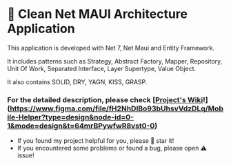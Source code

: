# 📲 Clean Net MAUI Architecture Application

This application is developed with Net 7, Net Maui and Entity Framework.

It includes patterns such as Strategy, Abstract Factory, Mapper, Repository, Unit Of Work, Separated Interface, Layer Supertype, Value Object.

It also contains SOLID, DRY, YAGN, KISS, GRASP.

### For the detailed description, please check [[Project's Wiki](https://github.com/xtenzQ/WPF-MVVM-EFC-Example/wiki)!](https://www.figma.com/file/fH2NhDIBo93bUhsvVdzDLq/Mobile-Helper?type=design&node-id=0-1&mode=design&t=64mrBPywfwR8vst0-0)

- If you found my project helpful for you, please 🌟 star it!
- If you encountered some problems or found a bug, please open ⚠️ issue!
